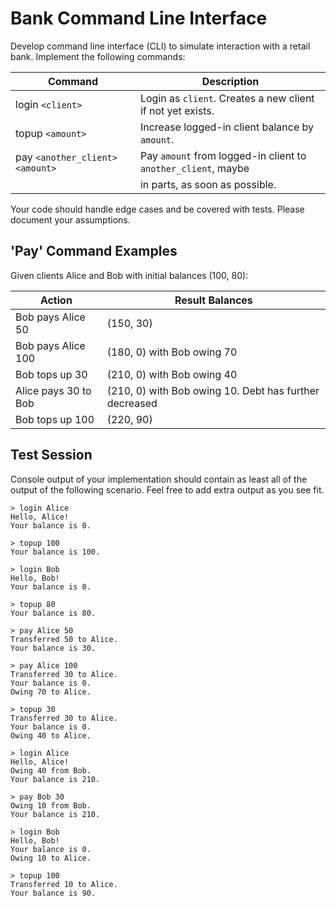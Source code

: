 # Bank Command Line Interface

Develop command line interface (CLI) to simulate interaction with a retail bank. Implement the following 
commands:

| Command                           | Description                                                   |
| --------------------------------- | --------------------------------------------------------------|
| login `<client>`                  | Login as `client`. Creates a new client if not yet exists.    |
| topup `<amount>`                  | Increase logged-in client balance by `amount`.                |
| pay `<another_client>` `<amount>` | Pay `amount` from logged-in client to `another_client`, maybe | 
|                                   | in parts, as soon as possible.                                |

Your code should handle edge cases and be covered with tests.
Please document your assumptions.

## 'Pay' Command Examples

Given clients Alice and Bob with initial balances (100, 80):

| Action               | Result Balances                                        |
| -------------------- | ------------------------------------------------------ |
| Bob pays Alice 50    | (150, 30)                                              |
| Bob pays Alice 100   | (180, 0) with Bob owing 70                             |
| Bob tops up 30       | (210, 0) with Bob owing 40                             |
| Alice pays 30 to Bob | (210, 0) with Bob owing 10. Debt has further decreased |
| Bob tops up 100      | (220, 90)                                              |

## Test Session

Console output of your implementation should contain as least all of the output of the following scenario.
Feel free to add extra output as you see fit.

```text
> login Alice
Hello, Alice!
Your balance is 0.

> topup 100
Your balance is 100.

> login Bob
Hello, Bob!
Your balance is 0.

> topup 80
Your balance is 80.

> pay Alice 50
Transferred 50 to Alice.
Your balance is 30.

> pay Alice 100
Transferred 30 to Alice.
Your balance is 0.
Owing 70 to Alice.

> topup 30
Transferred 30 to Alice.
Your balance is 0.
Owing 40 to Alice.

> login Alice
Hello, Alice!
Owing 40 from Bob.
Your balance is 210.

> pay Bob 30
Owing 10 from Bob.
Your balance is 210.

> login Bob
Hello, Bob!
Your balance is 0.
Owing 10 to Alice.

> topup 100
Transferred 10 to Alice.
Your balance is 90.